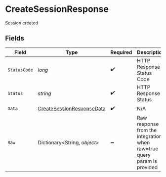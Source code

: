 # CreateSessionResponse

Session created


## Fields

| Field                                                                             | Type                                                                              | Required                                                                          | Description                                                                       | Example                                                                           |
| --------------------------------------------------------------------------------- | --------------------------------------------------------------------------------- | --------------------------------------------------------------------------------- | --------------------------------------------------------------------------------- | --------------------------------------------------------------------------------- |
| `StatusCode`                                                                      | *long*                                                                            | :heavy_check_mark:                                                                | HTTP Response Status Code                                                         | 200                                                                               |
| `Status`                                                                          | *string*                                                                          | :heavy_check_mark:                                                                | HTTP Response Status                                                              | OK                                                                                |
| `Data`                                                                            | [CreateSessionResponseData](../../Models/Components/CreateSessionResponseData.md) | :heavy_check_mark:                                                                | N/A                                                                               |                                                                                   |
| `Raw`                                                                             | Dictionary<String, *object*>                                                      | :heavy_minus_sign:                                                                | Raw response from the integration when raw=true query param is provided           |                                                                                   |